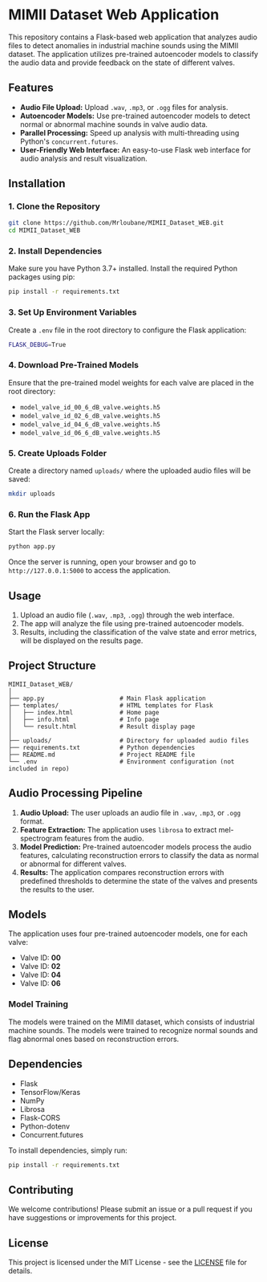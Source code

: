 
# MIMII Dataset Web Application

This repository contains a Flask-based web application that analyzes audio files to detect anomalies in industrial machine sounds using the MIMII dataset. The application utilizes pre-trained autoencoder models to classify the audio data and provide feedback on the state of different valves.

## Features

- **Audio File Upload:** Upload `.wav`, `.mp3`, or `.ogg` files for analysis.
- **Autoencoder Models:** Use pre-trained autoencoder models to detect normal or abnormal machine sounds in valve audio data.
- **Parallel Processing:** Speed up analysis with multi-threading using Python's `concurrent.futures`.
- **User-Friendly Web Interface:** An easy-to-use Flask web interface for audio analysis and result visualization.

## Installation

### 1. Clone the Repository

```bash
git clone https://github.com/Mrloubane/MIMII_Dataset_WEB.git
cd MIMII_Dataset_WEB
```

### 2. Install Dependencies

Make sure you have Python 3.7+ installed. Install the required Python packages using pip:

```bash
pip install -r requirements.txt
```

### 3. Set Up Environment Variables

Create a `.env` file in the root directory to configure the Flask application:

```bash
FLASK_DEBUG=True
```

### 4. Download Pre-Trained Models

Ensure that the pre-trained model weights for each valve are placed in the root directory:

- `model_valve_id_00_6_dB_valve.weights.h5`
- `model_valve_id_02_6_dB_valve.weights.h5`
- `model_valve_id_04_6_dB_valve.weights.h5`
- `model_valve_id_06_6_dB_valve.weights.h5`

### 5. Create Uploads Folder

Create a directory named `uploads/` where the uploaded audio files will be saved:

```bash
mkdir uploads
```

### 6. Run the Flask App

Start the Flask server locally:

```bash
python app.py
```

Once the server is running, open your browser and go to `http://127.0.0.1:5000` to access the application.

## Usage

1. Upload an audio file (`.wav`, `.mp3`, `.ogg`) through the web interface.
2. The app will analyze the file using pre-trained autoencoder models.
3. Results, including the classification of the valve state and error metrics, will be displayed on the results page.

## Project Structure

```
MIMII_Dataset_WEB/
│
├── app.py                     # Main Flask application
├── templates/                 # HTML templates for Flask
│   ├── index.html             # Home page
│   ├── info.html              # Info page
│   └── result.html            # Result display page
│
├── uploads/                   # Directory for uploaded audio files
├── requirements.txt           # Python dependencies
├── README.md                  # Project README file
└── .env                       # Environment configuration (not included in repo)
```

## Audio Processing Pipeline

1. **Audio Upload:** The user uploads an audio file in `.wav`, `.mp3`, or `.ogg` format.
2. **Feature Extraction:** The application uses `librosa` to extract mel-spectrogram features from the audio.
3. **Model Prediction:** Pre-trained autoencoder models process the audio features, calculating reconstruction errors to classify the data as normal or abnormal for different valves.
4. **Results:** The application compares reconstruction errors with predefined thresholds to determine the state of the valves and presents the results to the user.

## Models

The application uses four pre-trained autoencoder models, one for each valve:

- Valve ID: **00**
- Valve ID: **02**
- Valve ID: **04**
- Valve ID: **06**

### Model Training

The models were trained on the MIMII dataset, which consists of industrial machine sounds. The models were trained to recognize normal sounds and flag abnormal ones based on reconstruction errors.

## Dependencies

- Flask
- TensorFlow/Keras
- NumPy
- Librosa
- Flask-CORS
- Python-dotenv
- Concurrent.futures

To install dependencies, simply run:

```bash
pip install -r requirements.txt
```

## Contributing

We welcome contributions! Please submit an issue or a pull request if you have suggestions or improvements for this project.

## License

This project is licensed under the MIT License - see the [LICENSE](https://github.com/Mrloubane/MIMII_Dataset_WEB/commit/20002499ecc49cf250bdf07961973154f945ac4f) file for details.
